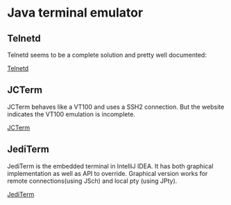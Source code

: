 # Java terminal emulator

## Telnetd
Telnetd seems to be a complete solution and pretty well documented:

[Telnetd](http://telnetd.sourceforge.net/)

## JCTerm
JCTerm behaves like a VT100 and uses a SSH2 connection. But the website indicates the VT100 emulation is incomplete.

[JCTerm](http://www.jcraft.com/jcterm/)

## JediTerm
JediTerm is the embedded terminal in IntelliJ IDEA. It has both graphical implementation as well as API to override.
Graphical version works for remote connections(using JSch) and local pty (using JPty).

[JediTerm](https://github.com/JetBrains/jediterm)
